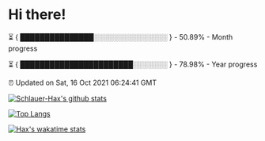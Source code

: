 # Hi there!

⏳ { ███████████████░░░░░░░░░░░░░░░ } - 50.89% - Month progress

⏳ { ███████████████████████░░░░░░░ } - 78.98% - Year progress

⏰ Updated on Sat, 16 Oct 2021 06:24:41 GMT


[![Schlauer-Hax's github stats](https://github-readme-stats.vercel.app/api?username=Schlauer-Hax&show_icons=true&theme=dark&count_private=true)](https://github.com/Schlauer-Hax)


[![Top Langs](https://github-readme-stats.vercel.app/api/top-langs/?username=Schlauer-Hax&layout=compact&theme=dark)](https://github.com/Schlauer-Hax?tab=repositories)


[![Hax's wakatime stats](https://github-readme-stats.vercel.app/api/wakatime?username=Hax&theme=dark)](https://wakatime.com/@Hax)

